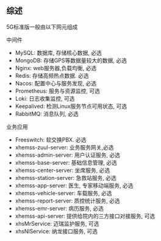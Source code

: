 ## 综述
5G标准版一般由以下网元组成

中间件

- MySQL:  数据库, 存储核心数据, 必选
- MongoDB:  存储GPS等数据量较大的数据, 必选
- Nginx: web服务器,负载均衡, 必选
- Redis: 存储高频热点数据.  必选
- Nacos: 配置中心与服务发现, 必选
- Prometheus: 服务与资源监控,  可选
- Loki: 日志收集监控, 可选
- Keepalived:  检测Linux服务节点可用状态, 可选
- RabbitMQ: 消息队列, 必选

业务应用
- Freeswitch: 软交换PBX.  必选
- xhemss-zuul-server: 业务服务网关,必选
- xhemss-admin-server: 用户认证服务, 必选
- xhemss-base-server: 基础信息管理, 必选
- xhemss-center-server: 坐席服务, 必选
- xhemss-station-server: 急救站服务, 必选
- xhemss-app-server: 医生, 专家移动端服务, 必选
- xhemss-vehicle-server: 车载服务, 必选
- xhemss-report-server: 质控统计服务, 必选
- xhemss-emr-server: 病历服务, 必选
- xhemss-api-server: 提供给院内的三方接口对接服务, 可选
- xhsMrService: 迈瑞监护服务, 可选
- xhsNlService: 纳龙接口服务, 可选
